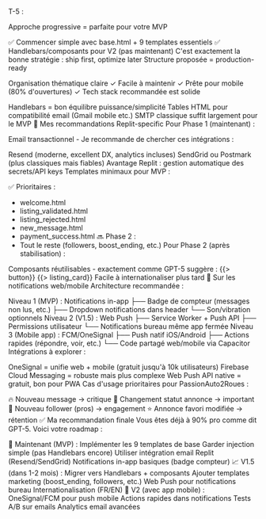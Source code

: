 

T-5 :

Approche progressive = parfaite pour votre MVP

✅ Commencer simple avec base.html + 9 templates essentiels
✅ Handlebars/composants pour V2 (pas maintenant)
C'est exactement la bonne stratégie : ship first, optimize later
Structure proposée = production-ready

Organisation thématique claire ✓
Facile à maintenir ✓
Prête pour mobile (80% d'ouvertures) ✓
Tech stack recommandée est solide

Handlebars = bon équilibre puissance/simplicité
Tables HTML pour compatibilité email (Gmail mobile etc.)
SMTP classique suffit largement pour le MVP
🎯 Mes recommandations Replit-specific
Pour Phase 1 (maintenant) :

Email transactionnel - Je recommande de chercher ces intégrations :

Resend (moderne, excellent DX, analytics incluses)
SendGrid ou Postmark (plus classiques mais fiables)
Avantage Replit : gestion automatique des secrets/API keys
Templates minimaux pour MVP :

✅ Prioritaires :
- welcome.html
- listing_validated.html
- listing_rejected.html
- new_message.html
- payment_success.html
🔜 Phase 2 :
- Tout le reste (followers, boost_ending, etc.)
Pour Phase 2 (après stabilisation) :

Composants réutilisables - exactement comme GPT-5 suggère :
{{> button}}
{{> listing_card}}
Facile à internationaliser plus tard
🔔 Sur les notifications web/mobile
Architecture recommandée :

Niveau 1 (MVP) : Notifications in-app
├── Badge de compteur (messages non lus, etc.)
├── Dropdown notifications dans header
└── Son/vibration optionnels
Niveau 2 (V1.5) : Web Push
├── Service Worker + Push API
├── Permissions utilisateur
└── Notifications bureau même app fermée
Niveau 3 (Mobile app) : FCM/OneSignal
├── Push natif iOS/Android
├── Actions rapides (répondre, voir, etc.)
└── Code partagé web/mobile via Capacitor
Intégrations à explorer :

OneSignal = unifie web + mobile (gratuit jusqu'à 10k utilisateurs)
Firebase Cloud Messaging = robuste mais plus complexe
Web Push API native = gratuit, bon pour PWA
Cas d'usage prioritaires pour PassionAuto2Roues :

🔥 Nouveau message → critique
📝 Changement statut annonce → important
👤 Nouveau follower (pros) → engagement
⭐ Annonce favori modifiée → rétention
✅ Ma recommandation finale
Vous êtes déjà à 90% pro comme dit GPT-5. Voici votre roadmap :

🚀 Maintenant (MVP) :
Implémenter les 9 templates de base
Garder injection simple (pas Handlebars encore)
Utiliser intégration email Replit (Resend/SendGrid)
Notifications in-app basiques (badge compteur)
📈 V1.5 (dans 1-2 mois) :
Migrer vers Handlebars + composants
Ajouter templates marketing (boost_ending, followers, etc.)
Web Push pour notifications bureau
Internationalisation (FR/EN)
🌟 V2 (avec app mobile) :
OneSignal/FCM pour push mobile
Actions rapides dans notifications
Tests A/B sur emails
Analytics email avancées